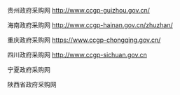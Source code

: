 贵州政府采购网
http://www.ccgp-guizhou.gov.cn/

海南政府采购网
http://www.ccgp-hainan.gov.cn/zhuzhan/

重庆政府采购网
https://www.ccgp-chongqing.gov.cn/

四川政府采购网
http://www.ccgp-sichuan.gov.cn

宁夏政府采购网

陕西省政府采购网
